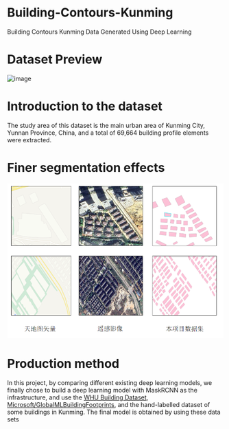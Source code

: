 # Building-Contours-Kunming
Building Contours Kunming Data Generated Using Deep Learning

# Dataset Preview
![image](https://github.com/rsyangms/Building-Contours-Kunming/blob/main/result.png)

# Introduction to the dataset
The study area of this dataset is the main urban area of Kunming City, Yunnan Province, China, and a total of 69,664 building profile elements were extracted.

# Finer segmentation effects
![image](https://github.com/rsyangms/Building-Contours-Kunming/blob/main/%E5%9B%BE%E7%89%871.png)

# Production method
In this project, by comparing different existing deep learning models, we finally chose to build a deep learning model with MaskRCNN as the infrastructure, and use the [WHU Building Dataset](https://study.rsgis.whu.edu.cn/pages/download/building_dataset.html), [Microsoft/GlobalMLBuildingFootprints](https://github.com/microsoft/GlobalMLBuildingFootprints), and the hand-labelled dataset of some buildings in Kunming.
The final model is obtained by using these data sets
